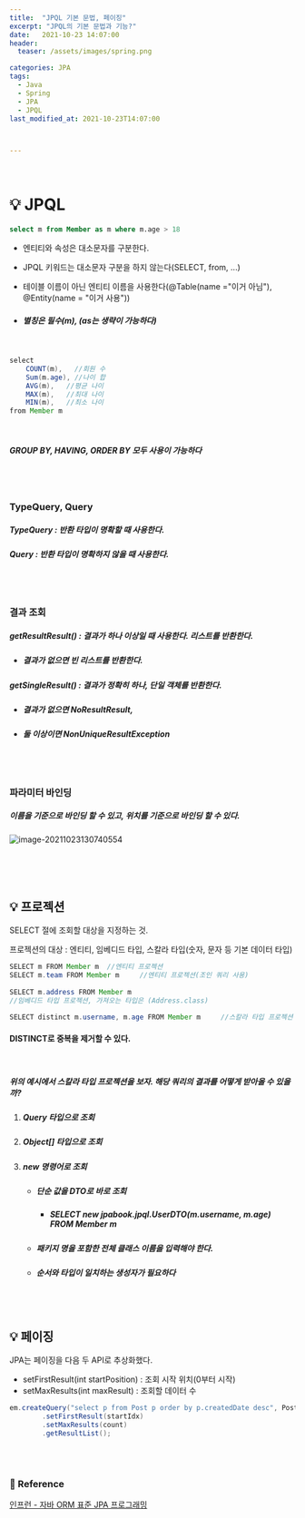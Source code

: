 ```yaml
---
title:  "JPQL 기본 문법, 페이징"
excerpt: "JPQL의 기본 문법과 기능?"
date:   2021-10-23 14:07:00
header:
  teaser: /assets/images/spring.png

categories: JPA
tags:
  - Java
  - Spring
  - JPA
  - JPQL
last_modified_at: 2021-10-23T14:07:00



---
```


<br/>

# 💡 JPQL

```sql
select m from Member as m where m.age > 18 
```

-  엔티티와 속성은 대소문자를 구분한다.

- JPQL 키워드는 대소문자 구분을 하지 않는다(SELECT, from, ...)

- 테이블 이름이 아닌 엔티티 이름을 사용한다(@Table(name ="이거 아님"), @Entity(name = "이거 사용"))

- ##### 별칭은 필수(m), (as는 생략이 가능하다)

<br/>

```java
select 
	COUNT(m),   //회원 수
	Sum(m.age), //나이 합
	AVG(m),   //평균 나이
	MAX(m),   //최대 나이
	MIN(m),   //최소 나이
from Member m
```

<br/>

##### GROUP BY, HAVING, ORDER BY 모두 사용이 가능하다

<br/>

<br/>

### TypeQuery, Query

##### TypeQuery : 반환 타입이 명확할 때 사용한다.

##### Query : 반환 타입이 명확하지 않을 때 사용한다.

<br/>

<br/>

### 결과 조회 

##### getResultResult() : 결과가 하나 이상일 때 사용한다. 리스트를 반환한다.

- ##### 결과가 없으면 빈 리스트를 반환한다.

##### getSingleResult() : 결과가 정확히 하나, 단일 객체를 반환한다.

- ##### 결과가 없으면 NoResultResult,

- ##### 둘 이상이면 NonUniqueResultException

<br/>

<br/>

### 파라미터 바인딩

##### 이름을 기준으로 바인딩 할 수 있고, 위치를 기준으로 바인딩 할 수 있다.

![image-20211023130740554](https://raw.githubusercontent.com/ShinDongHun1/image_repo/main/img/image-20211023130740554.png)

<br/>

<br/>

<br/>

## 💡 프로젝션

SELECT 절에 조회할 대상을 지정하는 것.

프로젝션의 대상 : 엔티티, 임베디드 타입, 스칼라 타입(숫자, 문자 등 기본 데이터 타입)

```java
SELECT m FROM Member m 	//엔티티 프로젝션
SELECT m.team FROM Member m 	//엔티티 프로젝션(조인 쿼리 사용)
    
SELECT m.address FROM Member m 	
//임베디드 타입 프로젝션, 가져오는 타입은 (Address.class)

SELECT distinct m.username, m.age FROM Member m 	//스칼라 타입 프로젝션
```

#### DISTINCT로 중복을 제거할 수 있다.

<br/>

##### 위의 예시에서 스칼라 타입 프로젝션을 보자. 해당 쿼리의 결과를 어떻게 받아올 수 있을까?

1. #####  Query 타입으로 조회

2. #####  Object[] 타입으로 조회

3. #####  new 명령어로 조회

   - ##### 단순 값을 DTO로 바로 조회

     - ##### SELECT new jpabook.jpql.UserDTO(m.username, m.age) FROM Member m

   - ##### 패키지 명을 포함한 전체 클래스 이름을 입력해야 한다.

   - ##### 순서와 타입이 일치하는 생성자가 필요하다

<br/>

<br/>

## 💡 페이징

JPA는 페이징을 다음 두  API로 추상화했다.

- setFirstResult(int startPosition) : 조회 시작 위치(0부터 시작)
- setMaxResults(int maxResult) : 조회할 데이터 수

```java
em.createQuery("select p from Post p order by p.createdDate desc", Post.class)
        .setFirstResult(startIdx)
        .setMaxResults(count)
        .getResultList();
```

<br/>

<br/>

### 📔 Reference

[인프런 - 자바 ORM 표준 JPA 프로그래밍](https://www.inflearn.com/course/ORM-JPA-Basic/dashboard)

